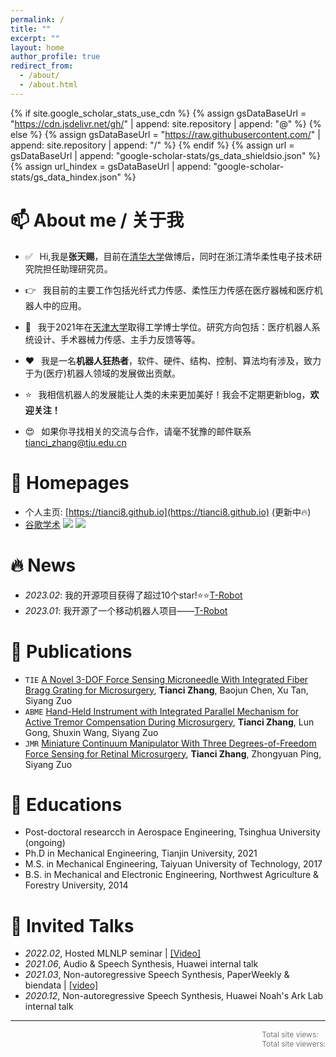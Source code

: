 ```yaml
---
permalink: /
title: ""
excerpt: ""
layout: home
author_profile: true
redirect_from: 
  - /about/
  - /about.html
---
```


{% if site.google_scholar_stats_use_cdn %}
{% assign gsDataBaseUrl = "https://cdn.jsdelivr.net/gh/" | append: site.repository | append: "@" %}
{% else %}
{% assign gsDataBaseUrl = "https://raw.githubusercontent.com/" | append: site.repository | append: "/" %}
{% endif %}
{% assign url = gsDataBaseUrl | append: "google-scholar-stats/gs_data_shieldsio.json" %}
{% assign url_hindex = gsDataBaseUrl | append: "google-scholar-stats/gs_data_hindex.json" %}

<span class="anchor" id="about-me"></span>
# 📫 About me / 关于我
- ✅  &ensp;Hi,我是**张天赐**，目前在[清华大学](https://www.tsinghua.edu.cn/)做博后，同时在浙江清华柔性电子技术研究院担任助理研究员。

- 👉  &ensp;我目前的主要工作包括光纤式力传感、柔性压力传感在医疗器械和医疗机器人中的应用。

- 🎈  &ensp;我于2021年在[天津大学](http://www.tju.edu.cn/)取得工学博士学位。研究方向包括：医疗机器人系统设计、手术器械力传感、主手力反馈等等。

- ❤️ &ensp;我是一名**机器人狂热者**，软件、硬件、结构、控制、算法均有涉及，致力于为(医疗)机器人领域的发展做出贡献。

- ⭐  &ensp;我相信机器人的发展能让人类的未来更加美好！我会不定期更新blog，**欢迎关注！**

- 😍  &ensp;如果你寻找相关的交流与合作，请毫不犹豫的邮件联系[tianci_zhang@tju.edu.cn](tianci_zhang@tju.edu.cn)

# 📎 Homepages
- 个人主页: [https://tianci8.github.io](https://tianci8.github.io) (更新中🔥)
- [谷歌学术](https://scholar.google.com/citations?user=dxHuwzQAAAAJ)  <a href='https://scholar.google.com/citations?user=dxHuwzQAAAAJ'><img src="https://img.shields.io/endpoint?url={{ url | url_encode }}&logo=Google%20Scholar&labelColor=f6f6f6&color=9cf&style=flat&label=citations"></a>  <a href='https://scholar.google.com/citations?user=dxHuwzQAAAAJ'><img src="https://img.shields.io/endpoint?url={{ url_hindex | url_encode }}&logo=Google%20Scholar&labelColor=f6f6f6&color=9cf&style=flat&label=h-index"></a>

# 🔥 News
- *2023.02*: 我的开源项目获得了超过10个star!⭐⭐[T-Robot](https://github.com/tianci8/T-Robot)
- *2023.01*: 我开源了一个移动机器人项目——[T-Robot](https://github.com/tianci8/T-Robot)

# 📝 Publications 
- ``TIE`` [A Novel 3-DOF Force Sensing Microneedle With Integrated Fiber Bragg Grating for Microsurgery](https://ieeexplore.ieee.org/document/9345364), **Tianci Zhang**, Baojun Chen, Xu Tan, Siyang Zuo
- ``ABME`` [Hand-Held Instrument with Integrated Parallel Mechanism for Active Tremor Compensation During Microsurgery](https://link.springer.com/article/10.1007/s10439-019-02358-2), **Tianci Zhang**, Lun Gong, Shuxin Wang, Siyang Zuo
- ``JMR`` [Miniature Continuum Manipulator With Three Degrees-of-Freedom Force Sensing for Retinal Microsurgery](https://asmedigitalcollection.asme.org/mechanismsrobotics/article-abstract/13/4/041002/1096938/Miniature-Continuum-Manipulator-With-Three-Degrees), **Tianci Zhang**, Zhongyuan Ping, Siyang Zuo

# 📖 Educations
- Post-doctoral researcch in Aerospace Engineering, Tsinghua University (ongoing)
- Ph.D in Mechanical Engineering, Tianjin University, 2021
- M.S. in Mechanical Engineering, Taiyuan University of Technology, 2017
- B.S. in Mechanical and Electronic Engineering, Northwest Agriculture & Forestry University, 2014

# 💬 Invited Talks
- *2022.02*, Hosted MLNLP seminar \| [\[Video\]](https://www.bilibili.com/video/BV1wF411x7qh)
- *2021.06*, Audio & Speech Synthesis, Huawei internal talk
- *2021.03*, Non-autoregressive Speech Synthesis, PaperWeekly & biendata \| [\[video\]](https://www.bilibili.com/video/BV1uf4y1t7Hr/)
- *2020.12*, Non-autoregressive Speech Synthesis, Huawei Noah's Ark Lab internal talk

<!-- # [CV](/files/CV/CV_haogao.pdf)
<iframe src="/web/viewer.html?file=/files/CV/CV_haogao.pdf#pagemode=none" width="100%" height="860"></iframe> -->

<hr />
<span id="busuanzi_container_site_pv" style="font-size:12px;color:#777777;float:right">
    Total site views: <span id="busuanzi_value_site_pv"></span><br>
    Total site viewers: <span id="busuanzi_value_site_uv"></span>
  </span>
  